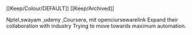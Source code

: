 [[Keep/Colour/DEFAULT]] [[Keep/Archived]] 

Nptel,swayam ,udemy ,Coursera, mit openciursewarelink
Expand their collaboration with industry 
Trying to move towards  maximum automation.

